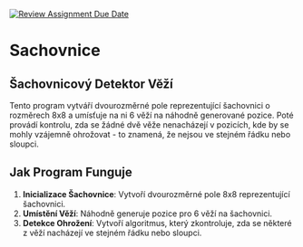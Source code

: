 [![Review Assignment Due Date](https://classroom.github.com/assets/deadline-readme-button-24ddc0f5d75046c5622901739e7c5dd533143b0c8e959d652212380cedb1ea36.svg)](https://classroom.github.com/a/u3mRtEJs)
# Sachovnice

## Šachovnicový Detektor Věží

Tento program vytváří dvourozměrné pole reprezentující šachovnici o rozměrech 8x8 a umísťuje na ni 6 věží na náhodně generované pozice. Poté provádí kontrolu, zda se žádné dvě věže nenacházejí v pozicích, kde by se mohly vzájemně ohrožovat - to znamená, že nejsou ve stejném řádku nebo sloupci.

## Jak Program Funguje

1. **Inicializace Šachovnice**: Vytvoří dvourozměrné pole 8x8 reprezentující šachovnici.
2. **Umístění Věží**: Náhodně generuje pozice pro 6 věží na šachovnici.
3. **Detekce Ohrožení**: Vytvoří algoritmus, který zkontroluje, zda se některé z věží nacházejí ve stejném řádku nebo sloupci.
